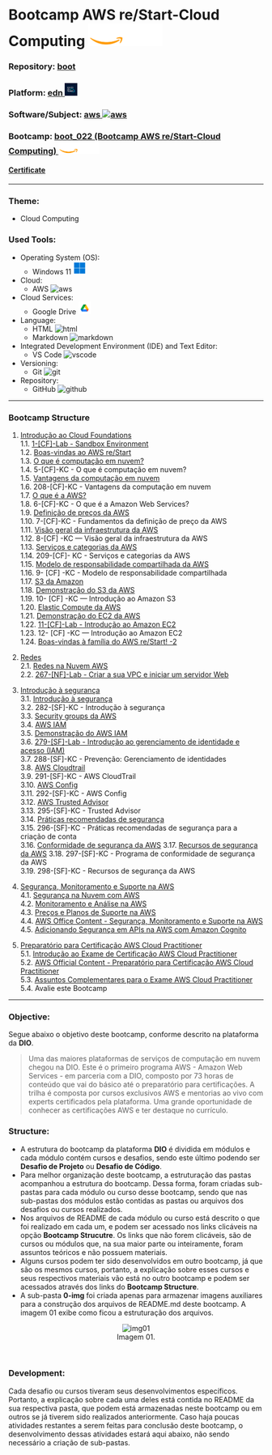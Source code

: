 # Bootcamp AWS re/Start-Cloud Computing   <img src="./0-aux/logo_boot.png" alt="boot_022" width="auto" height="45">

### Repository: [boot](../../../)   
### Platform: <a href="../../">edn   <img src="https://github.com/PedroHeeger/main/blob/main/0-aux/logos/plataforma/edn.png" alt="edn" width="auto" height="25"></a> 
### Software/Subject: <a href="../">aws    <img src="https://cdn.jsdelivr.net/gh/devicons/devicon@latest/icons/amazonwebservices/amazonwebservices-original-wordmark.svg" alt="aws" width="auto" height="25"></a>
### Bootcamp: <a href="./">boot_022 (Bootcamp AWS re/Start-Cloud Computing)   <img src="./0-aux/logo_boot.png" alt="boot_022" width="auto" height="25"></a>

#### <a href="">Certificate</a>

---

### Theme:
- Cloud Computing

### Used Tools:
- Operating System (OS): 
  - Windows 11 <img src="https://github.com/PedroHeeger/main/blob/main/0-aux/logos/software/windows11.png" alt="windows11" width="auto" height="25">
- Cloud:
  - AWS <img src="https://cdn.jsdelivr.net/gh/devicons/devicon@latest/icons/amazonwebservices/amazonwebservices-original-wordmark.svg" alt="aws" width="auto" height="25">
- Cloud Services:
  - Google Drive <img src="https://github.com/PedroHeeger/main/blob/main/0-aux/logos/software/google_drive.png" alt="google_drive" width="auto" height="25">
- Language:
  - HTML   <img src="https://cdn.jsdelivr.net/gh/devicons/devicon/icons/html5/html5-original.svg" alt="html" width="auto" height="25">
  - Markdown   <img src="https://cdn.jsdelivr.net/gh/devicons/devicon/icons/markdown/markdown-original.svg" alt="markdown" width="auto" height="25">
- Integrated Development Environment (IDE) and Text Editor:
  - VS Code   <img src="https://cdn.jsdelivr.net/gh/devicons/devicon/icons/vscode/vscode-original.svg" alt="vscode" width="auto" height="25">
- Versioning: 
  - Git   <img src="https://cdn.jsdelivr.net/gh/devicons/devicon/icons/git/git-original.svg" alt="git" width="auto" height="25">
- Repository:
  - GitHub   <img src="https://cdn.jsdelivr.net/gh/devicons/devicon/icons/github/github-original.svg" alt="github" width="auto" height="25">

---

### Bootcamp Structure
1. [Introdução ao Cloud Foundations](./01-cloud_foundations/)   
  1.1. [1-[CF]-Lab - Sandbox Environment](https://github.com/PedroHeeger/boot/tree/main/edn/aws/boot_022/01-cloud_foundations#item1.1)   
  1.2. [Boas-vindas ao AWS re/Start](https://github.com/PedroHeeger/boot/tree/main/edn/aws/boot_022/01-cloud_foundations#item1.2)   
  1.3. [O que é computação em nuvem?](https://github.com/PedroHeeger/boot/tree/main/edn/aws/boot_022/01-cloud_foundations#item1.3)   
  1.4. 5-[CF]-KC - O que é computação em nuvem?   
  1.5. [Vantagens da computação em nuvem](https://github.com/PedroHeeger/boot/tree/main/edn/aws/boot_022/01-cloud_foundations#item1.5)   
  1.6. 208-[CF]-KC - Vantagens da computação em nuvem   
  1.7. [O que é a AWS?](https://github.com/PedroHeeger/boot/tree/main/edn/aws/boot_022/01-cloud_foundations#item1.7)   
  1.8. 6-[CF]-KC - O que é a Amazon Web Services?   
  1.9. [Definição de preços da AWS](https://github.com/PedroHeeger/boot/tree/main/edn/aws/boot_022/01-cloud_foundations#item1.9)   
  1.10. 7-[CF]-KC - Fundamentos da definição de preço da AWS   
  1.11. [Visão geral da infraestrutura da AWS](https://github.com/PedroHeeger/boot/tree/main/edn/aws/boot_022/01-cloud_foundations#item1.11)   
  1.12. 8-[CF] -KC — Visão geral da infraestrutura da AWS   
  1.13. [Serviços e categorias da AWS](https://github.com/PedroHeeger/boot/tree/main/edn/aws/boot_022/01-cloud_foundations#item1.13)   
  1.14. 209-[CF]- KC - Serviços e categorias da AWS   
  1.15. [Modelo de responsabilidade compartilhada da AWS](https://github.com/PedroHeeger/boot/tree/main/edn/aws/boot_022/01-cloud_foundations#item1.15)   
  1.16. 9- [CF] -KC - Modelo de responsabilidade compartilhada   
  1.17. [S3 da Amazon](https://github.com/PedroHeeger/boot/tree/main/edn/aws/boot_022/01-cloud_foundations#item1.17)   
  1.18. [Demonstração do S3 da AWS](https://github.com/PedroHeeger/boot/tree/main/edn/aws/boot_022/01-cloud_foundations#item1.18)   
  1.19. 10- [CF] -KC — Introdução ao Amazon S3   
  1.20. [Elastic Compute da AWS](https://github.com/PedroHeeger/boot/tree/main/edn/aws/boot_022/01-cloud_foundations#item1.20)   
  1.21. [Demonstração do EC2 da AWS](https://github.com/PedroHeeger/boot/tree/main/edn/aws/boot_022/01-cloud_foundations#item1.21)   
  1.22. [11-[CF]-Lab - Introdução ao Amazon EC2](https://github.com/PedroHeeger/boot/tree/main/edn/aws/boot_022/01-cloud_foundations#item1.22)   
  1.23. 12- [CF] -KC — Introdução ao Amazon EC2   
  1.24. [Boas-vindas à família do AWS re/Start! -2]()   

2. [Redes](./02-redes/)   
  2.1. [Redes na Nuvem AWS](https://github.com/PedroHeeger/boot/tree/main/edn/aws/boot_022/02-redes#item2.1)   
  2.2. [267-[NF]-Lab - Criar a sua VPC e iniciar um servidor Web](https://github.com/PedroHeeger/boot/tree/main/edn/aws/boot_022/02-redes#item2.2)   

3. [Introdução à segurança](./03-aws_foundation/)   
  3.1. [Introdução à segurança](https://github.com/PedroHeeger/boot/tree/main/edn/aws/boot_022/03-seguranca#item3.1)   
  3.2. 282-[SF]-KC - Introdução à segurança   
  3.3. [Security groups da AWS](https://github.com/PedroHeeger/boot/tree/main/edn/aws/boot_022/03-seguranca#item3.3)   
  3.4. [AWS IAM](https://github.com/PedroHeeger/boot/tree/main/edn/aws/boot_022/03-seguranca#item3.4)   
  3.5. [Demonstração do AWS IAM](https://github.com/PedroHeeger/boot/tree/main/edn/aws/boot_022/03-seguranca#item3.5)   
  3.6. [279-[SF]-Lab - Introdução ao gerenciamento de identidade e acesso (IAM)](https://github.com/PedroHeeger/boot/tree/main/edn/aws/boot_022/03-seguranca#item3.6)   
  3.7. 288-[SF]-KC - Prevenção: Gerenciamento de identidades   
  3.8. [AWS Cloudtrail](https://github.com/PedroHeeger/boot/tree/main/edn/aws/boot_022/03-seguranca#item3.8)   
  3.9. 291-[SF]-KC - AWS CloudTrail   
  3.10. [AWS Config](https://github.com/PedroHeeger/boot/tree/main/edn/aws/boot_022/03-seguranca#item3.10)   
  3.11. 292-[SF]-KC - AWS Config   
  3.12. [AWS Trusted Advisor](https://github.com/PedroHeeger/boot/tree/main/edn/aws/boot_022/03-seguranca#item3.12)   
  3.13. 295-[SF]-KC - Trusted Advisor   
  3.14. [Práticas recomendadas de segurança](https://github.com/PedroHeeger/boot/tree/main/edn/aws/boot_022/03-seguranca#item3.14)   
  3.15. 296-[SF]-KC - Práticas recomendadas de segurança para a criação de conta   
  3.16. [Conformidade de segurança da AWS](https://github.com/PedroHeeger/boot/tree/main/edn/aws/boot_022/03-seguranca#item3.16) 
  3.17. [Recursos de segurança da AWS](https://github.com/PedroHeeger/boot/tree/main/edn/aws/boot_022/03-seguranca#item3.17) 
  3.18. 297-[SF]-KC - Programa de conformidade de segurança da AWS   
  3.19. 298-[SF]-KC - Recursos de segurança da AWS   

4. [Segurança, Monitoramento e Suporte na AWS](./04-seguranca/)   
  4.1. [Segurança na Nuvem com AWS](https://github.com/PedroHeeger/boot/tree/main/dio/aws/boot_011/04-seguranca#item4.1)   
  4.2. [Monitoramento e Análise na AWS](https://github.com/PedroHeeger/boot/tree/main/dio/aws/boot_011/04-seguranca#item4.2)   
  4.3. [Preços e Planos de Suporte na AWS](https://github.com/PedroHeeger/boot/tree/main/dio/aws/boot_011/04-seguranca#item4.3)   
  4.4. [AWS Office Content - Segurança, Monitoramento e Suporte na AWS](https://github.com/PedroHeeger/boot/tree/main/dio/aws/boot_011/04-seguranca#item4.4)   
  4.5. [Adicionando Segurança em APIs na AWS com Amazon Cognito](https://github.com/PedroHeeger/boot/tree/main/dio/aws/boot_011/04-seguranca#item4.5)

5. [Preparatório para Certificação AWS Cloud Practitioner](./05-certificacao_aws/)   
  5.1. [Introdução ao Exame de Certificação AWS Cloud Practitioner](https://github.com/PedroHeeger/boot/tree/main/dio/aws/boot_011/05-certificacao_aws#item5.1)   
  5.2. [AWS Official Content - Preparatório para Certificação AWS Cloud Practitioner](https://github.com/PedroHeeger/boot/tree/main/dio/aws/boot_011/05-certificacao_aws#item5.2)   
  5.3. [Assuntos Complementares para o Exame AWS Cloud Practitioner](https://github.com/PedroHeeger/boot/tree/main/dio/aws/boot_011/05-certificacao_aws#item5.3)   
  5.4. Avalie este Bootcamp   

---

### Objective:
Segue abaixo o objetivo deste bootcamp, conforme descrito na plataforma da **DIO**.
  
>Uma das maiores plataformas de serviços de computação em nuvem chegou na DIO. Este é o primeiro programa AWS - Amazon Web Services - em parceria com a DIO, composto por 73 horas de conteúdo que vai do básico até o preparatório para certificações. A trilha é composta por cursos exclusivos AWS e mentorias ao vivo com experts certificados pela plataforma. Uma grande oportunidade de conhecer as certificações AWS e ter destaque no currículo.

### Structure:
- A estrutura do bootcamp da plataforma **DIO** é dividida em módulos e cada módulo contém cursos e desafios, sendo este último podendo ser **Desafio de Projeto** ou **Desafio de Código**. 
- Para melhor organização deste bootcamp, a estruturação das pastas acompanhou a estrutura do bootcamp. Dessa forma, foram criadas sub-pastas para cada módulo ou curso desse bootcamp, sendo que nas sub-pastas dos módulos estão contidas as pastas ou arquivos dos desafios ou cursos realizados.
- Nos arquivos de README de cada módulo ou curso está descrito o que foi realizado em cada um, e podem ser acessado nos links clicáveis na opção **Bootcamp Strucutre**. Os links que não forem clicáveis, são de cursos ou módulos que, na sua maior parte ou inteiramente, foram assuntos teóricos e não possuem materiais.
- Alguns cursos podem ter sido desenvolvidos em outro bootcamp, já que são os mesmos cursos, portanto, a explicação sobre esses cursos e seus respectivos materiais vão está no outro bootcamp e podem ser acessados através dos links do **Bootcamp Structure**.
- A sub-pasta **0-img** foi criada apenas para armazenar imagens auxiliares para a construção dos arquivos de README.md deste bootcamp. A imagem 01 exibe como ficou a estruturação dos arquivos.

<div align="Center"><figure>
    <img src="./0-aux/img01.png" alt="img01"><br>
    <figcaption>Imagem 01.</figcaption>
</figure></div><br>

### Development:
Cada desafio ou cursos tiveram seus desenvolvimentos específicos. Portanto, a explicação sobre cada uma deles está contida no README da sua respectiva pasta, que podem está armazenadas neste bootcamp ou em outros se já tiverem sido realizados anteriormente. Caso haja poucas atividades restantes a serem feitas para conclusão deste bootcamp, o desenvolvimento dessas atividades estará aqui abaixo, não sendo necessário a criação de sub-pastas.
